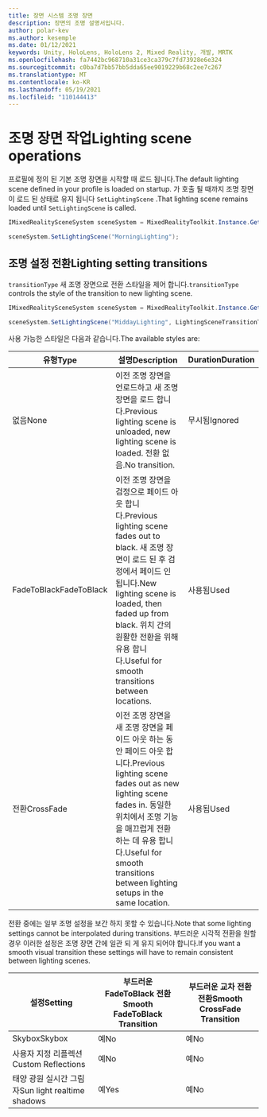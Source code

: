 ```yaml
---
title: 장면 시스템 조명 장면
description: 장면의 조명 설명서입니다.
author: polar-kev
ms.author: kesemple
ms.date: 01/12/2021
keywords: Unity, HoloLens, HoloLens 2, Mixed Reality, 개발, MRTK
ms.openlocfilehash: fa7442bc968710a31ce3ca379c7fd73928e6e324
ms.sourcegitcommit: c0ba7d7bb57bb5dda65ee9019229b68c2ee7c267
ms.translationtype: MT
ms.contentlocale: ko-KR
ms.lasthandoff: 05/19/2021
ms.locfileid: "110144413"
---
```

# <a name="lighting-scene-operations"></a><span data-ttu-id="dd60b-104">조명 장면 작업</span><span class="sxs-lookup"><span data-stu-id="dd60b-104">Lighting scene operations</span></span>

<span data-ttu-id="dd60b-105">프로필에 정의 된 기본 조명 장면을 시작할 때 로드 됩니다.</span><span class="sxs-lookup"><span data-stu-id="dd60b-105">The default lighting scene defined in your profile is loaded on startup.</span></span> <span data-ttu-id="dd60b-106">가 호출 될 때까지 조명 장면이 로드 된 상태로 유지 됩니다 `SetLightingScene` .</span><span class="sxs-lookup"><span data-stu-id="dd60b-106">That lighting scene remains loaded until `SetLightingScene` is called.</span></span>

```c#
IMixedRealitySceneSystem sceneSystem = MixedRealityToolkit.Instance.GetService<IMixedRealitySceneSystem>();

sceneSystem.SetLightingScene("MorningLighting");
```

## <a name="lighting-setting-transitions"></a><span data-ttu-id="dd60b-107">조명 설정 전환</span><span class="sxs-lookup"><span data-stu-id="dd60b-107">Lighting setting transitions</span></span>

<span data-ttu-id="dd60b-108">`transitionType` 새 조명 장면으로 전환 스타일을 제어 합니다.</span><span class="sxs-lookup"><span data-stu-id="dd60b-108">`transitionType` controls the style of the transition to new lighting scene.</span></span>

```c#
IMixedRealitySceneSystem sceneSystem = MixedRealityToolkit.Instance.GetService<IMixedRealitySceneSystem>();

sceneSystem.SetLightingScene("MiddayLighting", LightingSceneTransitionType.CrossFade);
```

<span data-ttu-id="dd60b-109">사용 가능한 스타일은 다음과 같습니다.</span><span class="sxs-lookup"><span data-stu-id="dd60b-109">The available styles are:</span></span>

<span data-ttu-id="dd60b-110">유형</span><span class="sxs-lookup"><span data-stu-id="dd60b-110">Type</span></span> | <span data-ttu-id="dd60b-111">설명</span><span class="sxs-lookup"><span data-stu-id="dd60b-111">Description</span></span> | <span data-ttu-id="dd60b-112">Duration</span><span class="sxs-lookup"><span data-stu-id="dd60b-112">Duration</span></span>
--- | --- | ---
<span data-ttu-id="dd60b-113">없음</span><span class="sxs-lookup"><span data-stu-id="dd60b-113">None</span></span> | <span data-ttu-id="dd60b-114">이전 조명 장면을 언로드하고 새 조명 장면을 로드 합니다.</span><span class="sxs-lookup"><span data-stu-id="dd60b-114">Previous lighting scene is unloaded, new lighting scene is loaded.</span></span> <span data-ttu-id="dd60b-115">전환 없음.</span><span class="sxs-lookup"><span data-stu-id="dd60b-115">No transition.</span></span> | <span data-ttu-id="dd60b-116">무시됨</span><span class="sxs-lookup"><span data-stu-id="dd60b-116">Ignored</span></span>
<span data-ttu-id="dd60b-117">FadeToBlack</span><span class="sxs-lookup"><span data-stu-id="dd60b-117">FadeToBlack</span></span> | <span data-ttu-id="dd60b-118">이전 조명 장면을 검정으로 페이드 아웃 합니다.</span><span class="sxs-lookup"><span data-stu-id="dd60b-118">Previous lighting scene fades out to black.</span></span> <span data-ttu-id="dd60b-119">새 조명 장면이 로드 된 후 검정에서 페이드 인 됩니다.</span><span class="sxs-lookup"><span data-stu-id="dd60b-119">New lighting scene is loaded, then faded up from black.</span></span> <span data-ttu-id="dd60b-120">위치 간의 원활한 전환을 위해 유용 합니다.</span><span class="sxs-lookup"><span data-stu-id="dd60b-120">Useful for smooth transitions between locations.</span></span> | <span data-ttu-id="dd60b-121">사용됨</span><span class="sxs-lookup"><span data-stu-id="dd60b-121">Used</span></span>
<span data-ttu-id="dd60b-122">전환</span><span class="sxs-lookup"><span data-stu-id="dd60b-122">CrossFade</span></span> | <span data-ttu-id="dd60b-123">이전 조명 장면을 새 조명 장면을 페이드 아웃 하는 동안 페이드 아웃 합니다.</span><span class="sxs-lookup"><span data-stu-id="dd60b-123">Previous lighting scene fades out as new lighting scene fades in.</span></span> <span data-ttu-id="dd60b-124">동일한 위치에서 조명 기능을 매끄럽게 전환 하는 데 유용 합니다.</span><span class="sxs-lookup"><span data-stu-id="dd60b-124">Useful for smooth transitions between lighting setups in the same location.</span></span> | <span data-ttu-id="dd60b-125">사용됨</span><span class="sxs-lookup"><span data-stu-id="dd60b-125">Used</span></span>

<span data-ttu-id="dd60b-126">전환 중에는 일부 조명 설정을 보간 하지 못할 수 있습니다.</span><span class="sxs-lookup"><span data-stu-id="dd60b-126">Note that some lighting settings cannot be interpolated during transitions.</span></span> <span data-ttu-id="dd60b-127">부드러운 시각적 전환을 원할 경우 이러한 설정은 조명 장면 간에 일관 되 게 유지 되어야 합니다.</span><span class="sxs-lookup"><span data-stu-id="dd60b-127">If you want a smooth visual transition these settings will have to remain consistent between lighting scenes.</span></span>

<span data-ttu-id="dd60b-128">설정</span><span class="sxs-lookup"><span data-stu-id="dd60b-128">Setting</span></span> | <span data-ttu-id="dd60b-129">부드러운 FadeToBlack 전환</span><span class="sxs-lookup"><span data-stu-id="dd60b-129">Smooth FadeToBlack Transition</span></span> | <span data-ttu-id="dd60b-130">부드러운 교차 전환 전환</span><span class="sxs-lookup"><span data-stu-id="dd60b-130">Smooth CrossFade Transition</span></span>
--- | --- | ---
<span data-ttu-id="dd60b-131">Skybox</span><span class="sxs-lookup"><span data-stu-id="dd60b-131">Skybox</span></span> | <span data-ttu-id="dd60b-132">예</span><span class="sxs-lookup"><span data-stu-id="dd60b-132">No</span></span> | <span data-ttu-id="dd60b-133">예</span><span class="sxs-lookup"><span data-stu-id="dd60b-133">No</span></span>
<span data-ttu-id="dd60b-134">사용자 지정 리플렉션</span><span class="sxs-lookup"><span data-stu-id="dd60b-134">Custom Reflections</span></span> | <span data-ttu-id="dd60b-135">예</span><span class="sxs-lookup"><span data-stu-id="dd60b-135">No</span></span> | <span data-ttu-id="dd60b-136">예</span><span class="sxs-lookup"><span data-stu-id="dd60b-136">No</span></span>
<span data-ttu-id="dd60b-137">태양 광원 실시간 그림자</span><span class="sxs-lookup"><span data-stu-id="dd60b-137">Sun light realtime shadows</span></span> | <span data-ttu-id="dd60b-138">예</span><span class="sxs-lookup"><span data-stu-id="dd60b-138">Yes</span></span> | <span data-ttu-id="dd60b-139">예</span><span class="sxs-lookup"><span data-stu-id="dd60b-139">No</span></span>
